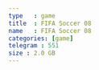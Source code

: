 ```yaml
---
type   : game
title  : FIFA Soccer 08
name   : FIFA Soccer 08
categories: [game]
telegram : 551
size : 2.0 GB
---
```



